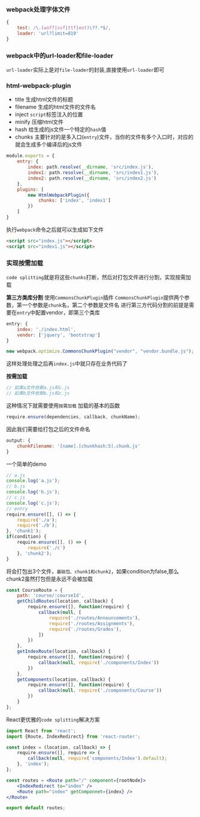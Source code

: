 ### webpack处理字体文件

```js
{
    test: /\.(woff|svf|ttf|eot)\??.*$/,
    loader: 'url?limit=819'
}
```

### webpack中的url-loader和file-loader
`url-loader`实际上是对`file-loader`的封装,直接使用`url-loader`即可

### html-webpack-plugin
- title 生成html文件的标题
- filename 生成的html文件的文件名
- inject `script`标签注入的位置
- minify 压缩html文件
- hash 给生成的js文件一个特定的`hash`值
- chunks 主要针对的是多入口(`entry`)文件，当你的文件有多个入口时，对应的就会生成多个编译后的js文件

```js
module.exports = {
    entry: {
        index: path.resolve(__dirname, 'src/index.js'),
        index1: path.resolve(__dirname, 'src/index1.js'),
        index2: path.resolve(__dirname, 'src/index2.js')
    },
    plugins: [
        new HtmlWebpackPlugin({
            chunks: ['index', 'index1']
        })
    ]
}
```
执行`webpack`命令之后就可以生成如下文件

```html
<script src="index.js"></script>
<script src="index1.js"></script>
```

### 实现按需加载
`code splitting`就是将这些`chunks`打断，然后对打包文件进行分割，实现按需加载

**第三方类库分割**
使用`CommonsChunkPlugin`插件
`CommonsChunkPlugin`提供两个参数，第一个参数是`chunk`名，第二个参数是文件名
进行第三方代码分割的前提是需要在`entry`中配置vendor，即第三个类库

```js
entry: {
    index: './index.html',
    vendor: ['jquery', 'bootstrap']
}

new webpack.optimize.CommonsChunkPlugin("vendor", "vendor.bundle.js");
```

这样处理处理之后再`index.js`中就只存在业务代码了

**按需加载**

```js
// 如果a文件依赖a.js和c.js
// 如果b文件依赖b.js和c.js
```
这种情况下就需要使用`按需加载`
加载的基本的函数

```js
require.ensure(dependencies, callback, chunkName);
```

因此我们需要给打包之后的文件命名

```js
output: {
    chunkFilename: '[name].[chunkhash:5].chunk.js'
}
```

一个简单的demo

```js
// a.js
console.log('a.js');
// b.js
console.log('b.js');
// c.js
console.log('c.js');
// entry
require.ensure([], () => {
    require('./a');
    require('./b');
}, 'chunk1');
if(condition) {
    require.ensure([], () => {
        require('./c')
    }, 'chunk2');
}
```

将会打包出3个文件，`基础包、chunk1和chunk2`，如果condition为false,那么chunk2虽然打包但是永远不会被加载

```js
const CourseRoute = {
    path: 'course/:courseId',
    getChildRoutes(location, callback) {
        require.ensure([], function(require) {
            callback(null, [
                require('./routes/Announcements'),
                require('./routes/Assignments'),
                require('./routes/Grades'),
            ])
        })
    },
    getIndexRoute(location, callback) {
        require.ensure([], function(require) {
            callback(null, require('./components/Index'))
        })
    },
    getComponents(location, callback) {
        require.ensure([], function(require) {
            callback(null, require('./components/Course'))
        })
    }
};
```

React更优雅的`code splitting`解决方案

```jsx
import React from 'react';
import {Route, IndexRedirect} from 'react-router';

const index = (location, callback) => {
    require.ensure([], require => {
        callback(null, require('components/Index').default);
    }, 'index');
};

const routes = <Route path="/" component={rootNode}>
    <IndexRedirect to="index" />
    <Route path="index" getComponnet={index} />
</Route>

export default routes;
```






























